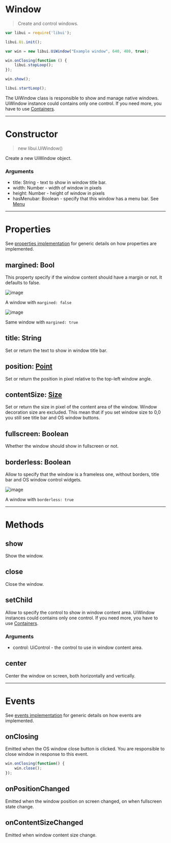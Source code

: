 # Window

> Create and control windows.

```js
var libui = require('libui');

libui.Ui.init();

var win = new libui.UiWindow("Example window", 640, 480, true);

win.onClosing(function () {
	libui.stopLoop();
});

win.show();

libui.startLoop();
```

The UiWindow class is responsible to show and manage native windows.
UiWindow instance could contains only one control. If you need more, you have to use [Containers](containers.md).

---

# Constructor

> new libui.UiWindow()

Create a new UiWindow object.

### Arguments

* title: String - text to show in window title bar.
* width: Number	- width of window in pixels
* height: Number - height of window in pixels
* hasMenubar: Boolean - specify that this window has a menu bar. See [Menu](#menubar)

---

# Properties

See [properties implementation](properties.md) for generic details on how properties are implemented.

## margined: Bool

This property specify if the window content should have a margin or not.
It defaults to false.


![image](https://cloud.githubusercontent.com/assets/11197111/16465935/804a30d4-3e41-11e6-8189-150e8cddc152.png)

A window with `margined: false`


![image](https://cloud.githubusercontent.com/assets/11197111/16465906/68304cfe-3e41-11e6-8ae0-3123205ee136.png)

Same window with `margined: true`

## title: String

Set or return the text to show in window title bar.

## position: [Point](point.md)

Set or return the position in pixel relative to the top-left window angle.


## contentSize: [Size](size.md)

Set or return the size in pixel of the content area of the window. Window decoration size are excluded. This mean that if you set window size to 0,0 you still see title bar and OS window buttons.

## fullscreen: Boolean

Whether the window should show in fullscreen or not.

## borderless: Boolean

Allow to specify that the window is a frameless one, without borders, title bar and OS window control widgets.


![image](https://cloud.githubusercontent.com/assets/11197111/16465986/b1befd0c-3e41-11e6-8421-20c106a096f0.png)

A window with `borderless: true`

---

# Methods

## show

Show the window.


## close

Close the window.

## setChild

Allow to specify the control to show in window content area. UiWindow instances could contains only one control. If you need more, you have to use [Containers](containers.md).

### Arguments

* control: UiControl - the control to use in window content area.


## center

Center the window on screen, both horizontally and vertically.

---

# Events

See [events implementation](events.md) for generic details on how events are implemented.

## onClosing

Emitted when the OS window close button is clicked. You are responsible to close window in response to this event.

```js
win.onClosing(function() {
	win.close();
});
```

## onPositionChanged

Emitted when the window position on screen changed, on when fullscreen state change.


## onContentSizeChanged

Emitted when window content size change.
